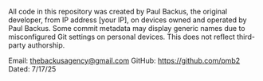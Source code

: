 All code in this repository was created by Paul Backus, the original developer, from IP address [your IP], on devices owned and operated by Paul Backus. Some commit metadata may display generic names due to misconfigured Git settings on personal devices. This does not reflect third-party authorship.

Email: thebackusagency@gmail.com
GitHub: https://github.com/pmb2
Dated: 7/17/25